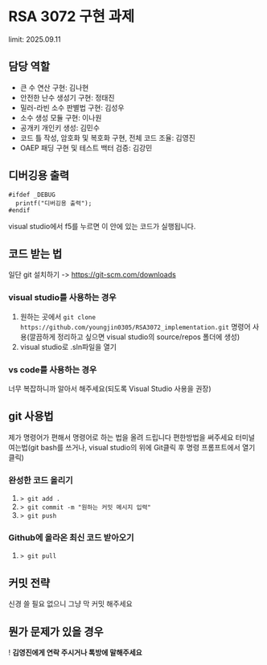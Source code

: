# RSA 3072 구현 과제
<p>limit: 2025.09.11</p>

## 담당 역할
* 큰 수 연산 구현: 김나현
* 안전한 난수 생성기 구현: 정태진
* 밀러-라빈 소수 판별법 구현: 김성우
* 소수 생성 모듈 구현: 이나원
* 공개키 개인키 생성: 김민수
* 코드 틀 작성, 암호화 및 복호화 구현, 전체 코드 조율: 김영진
* OAEP 패딩 구현 및 테스트 백터 검증: 김강민

## 디버깅용 출력
```
#ifdef _DEBUG
  printf("디버깅용 출력");
#endif
```
visual studio에서 f5를 누르면 이 안에 있는 코드가 실행됩니다.

## 코드 받는 법
일단 git 설치하기 -> https://git-scm.com/downloads
### visual studio를 사용하는 경우
1. 원하는 곳에서 `git clone https://github.com/youngjin0305/RSA3072_implementation.git` 명령어 사용(깔끔하게 정리하고 싶으면 visual studio의 source/repos 폴더에 생성)
2. visual studio로 .sln파일을 열기
### vs code를 사용하는 경우
너무 복잡하니까 알아서 해주세요(되도록 Visual Studio 사용을 권장)

## git 사용법
제가 명령어가 편해서 명령어로 하는 법을 올려 드립니다 편한방법을 써주세요
터미널 여는법(git bash를 쓰거나, visual studio의 위에 Git클릭 후 명령 프롬프트에서 열기 클릭)
### 완성한 코드 올리기
1. `> git add .`
2. `> git commit -m "원하는 커밋 메시지 입력"`
3. `> git push`
### Github에 올라온 최신 코드 받아오기
1. `> git pull`

## 커밋 전략
신경 쓸 필요 없으니 그냥 막 커밋 해주세요

## 뭔가 문제가 있을 경우
! **김영진에게 연락 주시거나 톡방에 말해주세요**

